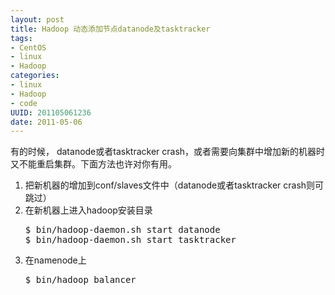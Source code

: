 ```yaml
--- 
layout: post
title: Hadoop 动态添加节点datanode及tasktracker
tags: 
- CentOS
- linux
- Hadoop
categories:
- linux
- Hadoop
- code
UUID: 201105061236
date: 2011-05-06
---
```

有的时候， datanode或者tasktracker crash，或者需要向集群中增加新的机器时又不能重启集群。下面方法也许对你有用。
<ol>
<li>
把新机器的增加到conf/slaves文件中（datanode或者tasktracker crash则可跳过） 
</li>
<li>
在新机器上进入hadoop安装目录 
</li>
<pre id="bash">
$ bin/hadoop-daemon.sh start datanode 
$ bin/hadoop-daemon.sh start tasktracker 
</pre>
<li>在namenode上 </li>
<pre id="bash">
$ bin/hadoop balancer
</pre>
</ol>
